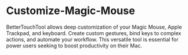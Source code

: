 # Customize-Magic-Mouse
BetterTouchTool allows deep customization of your Magic Mouse, Apple Trackpad, and keyboard. Create custom gestures, bind keys to complex actions, and automate your workflow. This versatile tool is essential for power users seeking to boost productivity on their Mac.
